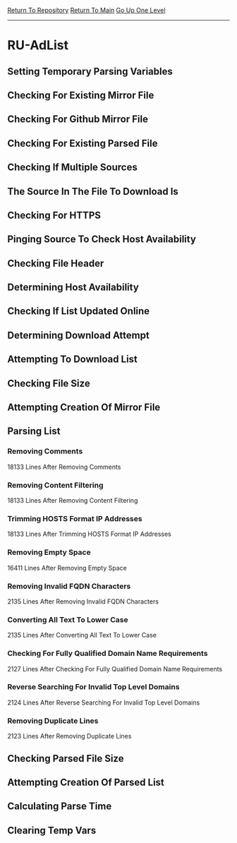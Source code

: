 [Return To Repository](https://github.com/deathbybandaid/piholeparser/)
[Return To Main](https://github.com/deathbybandaid/piholeparser/blob/master/RecentRunLogs/Mainlog.md)
[Go Up One Level](https://github.com/deathbybandaid/piholeparser/blob/master/RecentRunLogs/TopLevelScripts/30-Processing-Blacklists.md)
____________________________________
# RU-AdList
## Setting Temporary Parsing Variables
## Checking For Existing Mirror File
## Checking For Github Mirror File
## Checking For Existing Parsed File
## Checking If Multiple Sources
## The Source In The File To Download Is
## Checking For HTTPS
## Pinging Source To Check Host Availability
## Checking File Header
## Determining Host Availability
## Checking If List Updated Online
## Determining Download Attempt
## Attempting To Download List
## Checking File Size
## Attempting Creation Of Mirror File
## Parsing List
### Removing Comments
18133 Lines After Removing Comments
### Removing Content Filtering
18133 Lines After Removing Content Filtering
### Trimming HOSTS Format IP Addresses
18133 Lines After Trimming HOSTS Format IP Addresses
### Removing Empty Space
16411 Lines After Removing Empty Space
### Removing Invalid FQDN Characters
2135 Lines After Removing Invalid FQDN Characters
### Converting All Text To Lower Case
2135 Lines After Converting All Text To Lower Case
### Checking For Fully Qualified Domain Name Requirements
2127 Lines After Checking For Fully Qualified Domain Name Requirements
### Reverse Searching For Invalid Top Level Domains
2124 Lines After Reverse Searching For Invalid Top Level Domains
### Removing Duplicate Lines
2123 Lines After Removing Duplicate Lines
## Checking Parsed File Size
## Attempting Creation Of Parsed List
## Calculating Parse Time
## Clearing Temp Vars

